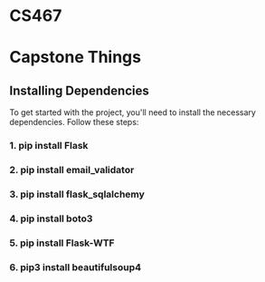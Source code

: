 # CS467
# Capstone Things

## Installing Dependencies

To get started with the project, you'll need to install the necessary dependencies. Follow these steps:

### 1. pip install Flask
### 2. pip install email_validator
### 3. pip install flask_sqlalchemy
### 4. pip install boto3
### 5. pip install Flask-WTF
### 6. pip3 install beautifulsoup4


